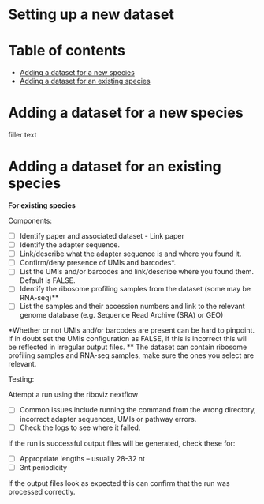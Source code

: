 # Setting up a new dataset 

# Table of contents

* [Adding a dataset for a new species](#newspecies)
* [Adding a dataset for an existing species](#existingspecies)


<a name="newspecies"/>


# Adding a dataset for a new species

filler text 


<a name="existingspecies"/>

# Adding a dataset for an existing species 


**For existing species** 

Components: 

- [ ] Identify paper and associated dataset - Link paper
- [ ] Identify the adapter sequence. 
- [ ] Link/describe what the adapter sequence is and where you found it. 
- [ ] Confirm/deny presence of UMIs and barcodes*. 
- [ ] List the UMIs and/or barcodes and link/describe where you found them. Default is FALSE.
- [ ] Identify the ribosome profiling samples from the dataset (some may be RNA-seq)**
- [ ] List the samples and their accession numbers and link to the relevant genome database (e.g. Sequence Read Archive (SRA) or GEO)

*Whether or not UMIs and/or barcodes are present can be hard to pinpoint. If in doubt set the UMIs configuration as FALSE, if this is incorrect this will be reflected in irregular output files. 
** The dataset can contain ribosome profiling samples and RNA-seq samples, make sure the ones you select are relevant. 

Testing:

Attempt a run using the riboviz nextflow 
- [ ] Common issues include running the command from the wrong directory, incorrect adapter sequences, UMIs or pathway errors. 
- [ ] Check the logs to see where it failed. 

If the run is successful output files will be generated, check these for:
- [ ] Appropriate lengths – usually 28-32 nt 
- [ ] 3nt periodicity 

If the output files look as expected this can confirm that the run was processed correctly.  

